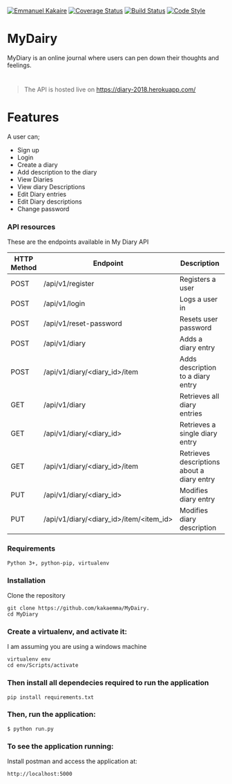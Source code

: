 [![Emmanuel Kakaire](https://img.shields.io/badge/Emmanuel%20Kakaire-MyDiary-green.svg)]()
[![Coverage Status](https://coveralls.io/repos/github/kakaemma/MyDairy/badge.svg?branch=dev)](https://coveralls.io/github/kakaemma/MyDairy?branch=dev)
[![Build Status](https://travis-ci.org/kakaemma/MyDairy.svg?branch=dev)](https://travis-ci.org/kakaemma/MyDairy)
[![Code Style](https://img.shields.io/badge/code%20style-pep8-blue.svg)]()

# MyDairy
MyDiary is an online journal where users can pen down their thoughts and feelings.
#
> The API is hosted live on
> https://diary-2018.herokuapp.com/
# Features
A user can;
* Sign up
* Login
* Create a diary
* Add description to the diary
* View Diaries
* View diary Descriptions
* Edit Diary entries
* Edit Diary descriptions
* Change password


### API resources

These are the endpoints available in My Diary API

HTTP Method | Endpoint | Description| Public Access
------------ | ------------- | ------------- | ------------- 
POST| /api/v1/register | Registers a user | True
POST| /api/v1/login |Logs a user in | True
POST| /api/v1/reset-password |Resets user password | False
POST| /api/v1/diary |Adds a diary entry | False
POST| /api/v1/diary/<diary_id>/item |Adds description to a diary entry | False
GET| /api/v1/diary |Retrieves all diary entries | False
GET| /api/v1/diary/<diary_id> |Retrieves a single diary entry | False
GET| /api/v1/diary/<diary_id>/item |Retrieves descriptions about a diary entry | False
PUT| /api/v1/diary/<diary_id> |Modifies diary entry | False
PUT| /api/v1/diary/<diary_id>/item/<item_id> |Modifies diary description | False



### Requirements
`Python 3+, python-pip, virtualenv`

### Installation
Clone the repository

```
git clone https://github.com/kakaemma/MyDairy.
cd MyDiary
```
### Create a virtualenv, and activate it:
I am assuming you are using a windows machine

```
virtualenv env
cd env/Scripts/activate
```

### Then install all dependecies required to run the application

```
pip install requirements.txt
```
### Then, run the application:
```
$ python run.py
```
### To see the application running:
Install postman and access the application at:

```
http://localhost:5000
```
